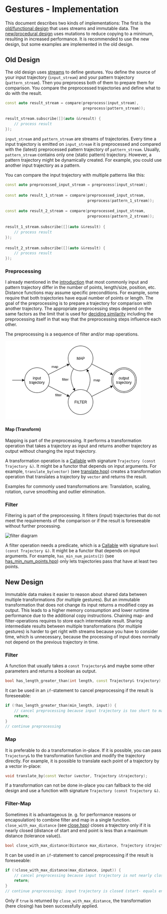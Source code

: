 # Gestures - Implementation
This document describes two kinds of implementations:
The first is the [old/functional design](#old-design) that uses streams and
immutable data.
The [new/procedural design](#new-design) uses mutations
to reduce copying to a minimum, resulting in increased performance.
It is recommended to use the new design, but some examples are implemented in
the old design.

## Old Design
The old design uses [streams](terminology.md#stream) to define gestures.
You define the source of your input trajectory (`input_stream`) and your
pattern trajectory (`pattern_stream`).
Then you preprocess both of them to prepare them for comparison.
You compare the preprocessed trajectories and define what to do with the result.

```c++
const auto result_stream = compare(preprocess(input_stream),
                                   preprocess(pattern_stream));

result_stream.subscribe([](auto &&result) {
    // process result
});
```

`input_stream` and `pattern_stream` are streams of trajectories.
Every time a input trajectory is emitted on `input_stream` it is preprocessed and
compared with the (latest) preprocessed pattern trajectory of `pattern_stream`.
Usually, `pattern_stream` contains only one (static pattern) trajectory.
However, a pattern trajectory might be dynamically created.
For example, you could use another input trajectory as a pattern.

You can compare the input trajectory with multiple patterns like this:

```c++
const auto preprocessed_input_stream = preprocess(input_stream);

const auto result_1_stream = compare(preprocessed_input_stream,
                                     preprocess(pattern_1_stream));

const auto result_2_stream = compare(preprocessed_input_stream,
                                     preprocess(pattern_2_stream));

result_1_stream.subscribe([](auto &&result) {
    // process result
});

result_2_stream.subscribe([](auto &&result) {
    // process result
});
```

### Preprocessing
I already mentioned in the [introduction](../README.md) that most commonly
input and pattern trajectory differ in the number of points, length/size,
position, etc.
Distance functions may assume specific preconditions.
For example, some require that both trajectories have equal number of points or
length.
The goal of the preprocessing is to prepare a trajectory for comparison with
another trajectory.
The appropriate preprocessing steps depend on the same factors as
the limit that is used for [deciding similarity](#deciding-similarity)
including the preprocessing itself in that way that the preprocessing steps
influence each other.

The preprocessing is a sequence of filter and/or map operations.

![preprocessing diagram](img/preprocessing.png) 


#### Map (Transform)
Mapping is part of the preprocessing.
It performs a transformation operation that takes a trajectory as input and
returns another trajectory as output without changing the input trajectory.

A transformation operation is a [Callable][Callable] with signature
`Trajectory (const Trajectory &)`.
It might be a functor that depends on input arguments.
For example, `translate_by(vector)` (see
[translate.hpp](../src/trajecmp/transform/translate.hpp#L45))
creates a transformation operation that translates a trajectory by `vector`
and returns the result.

Examples for commonly used transformations are:
Translation, scaling, rotation, curve smoothing and outlier elimination.

[Callable]: http://en.cppreference.com/w/cpp/concept/Callable


### Filter
Filtering is part of the preprocessing.
It filters (input) trajectories that do not meet the requirements of the
comparison or if the result is foreseeable without further processing.

![filter diagram](http://reactivex.io/documentation/operators/images/filter.png)

A filter operation needs a predicate, which is a [Callable] with signature
`bool (const Trajectory &)`.
It might be a functor that depends on input arguments.
For example, `has_min_num_points(2)` (see
[has_min_num_points.hpp](../src/trajecmp/predicate/has_min_num_points.hpp#L7))
only lets trajectories pass that have at least two points.


## New Design
Immutable data makes it easier to reason about shared data between multiple
transformations (for multiple gestures).
But an immutable transformation that does not change its input returns a
modified copy as output.
This leads to a higher memory consumption and lower runtime performance due to
the additional copy instructions.
Chaining map- and filter-operations requires to store each intermediate result.
Sharing intermediate results between multiple transformations (for multiple
gestures) is harder to get right with streams because you have to consider time,
which is unnecessary, because the processing of input does normally not depend
on the previous trajectory in time.

### Filter
A function that usually takes a `const Trajectory&` and maybe some other
parameters and returns a boolean as output.

```c++
bool has_length_greater_than(int length, const Trajectory& trajectory);
```

It can be used in an `if`-statement to cancel preprocessing if the result is
foreseeable:

```c++
if (!has_length_greater_than(min_length, input)) {
    // cancel preprocessing because input trajectory is too short to match
    return;
}
// continue preprocessing
```

### Map
It is preferable to do a transformation in-place.
If it is possible, you can pass `Trajectory&` to the transformation function
and modify the trajectory directly.
For example, it is possible to translate each point of a trajectory by a vector
in-place:

```c++
void translate_by(const Vector &vector, Trajectory &trajectory);
```

If a transformation can not be done in-place you can fallback to the old design
and use a function with signature `Trajectory (const Trajectory &)`.

### Filter-Map
Sometimes it is advantageous (e. g. for performance reasons or encapsulation)
to combine filter and map in a single function.
`close_with_max_distance` (see [close.hpp](../src/trajecmp/transform/close.hpp))
closes a trajectory only if it is nearly closed (distance of start and end
point is less than a maximum distance (tolerance value)).

```c++
bool close_with_max_distance(Distance max_distance, Trajectory &trajectory);
```

It can be used in an `if`-statement to cancel preprocessing if the result is
foreseeable:

```c++
if (!close_with_max_distance(max_distance, input)) {
    // cancel preprocessing because input trajectory is not nearly closed
    return;
}
// continue preprocessing; input trajectory is closed (start- equals end-point)
```

Only if `true` is returned by `close_with_max_distance`, the transformation
(here closing) has been successfully applied.